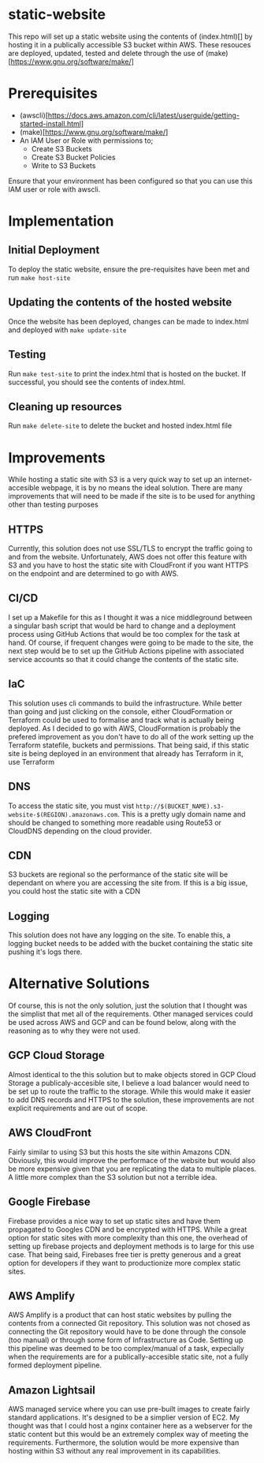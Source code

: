 # static-website

This repo will set up a static website using the contents of (index.html)[] by hosting it in a publically accessible S3 bucket within AWS. These resouces are deployed, updated, tested and delete through the use of (make)[https://www.gnu.org/software/make/]


# Prerequisites

* (awscli)[https://docs.aws.amazon.com/cli/latest/userguide/getting-started-install.html]
* (make)[https://www.gnu.org/software/make/]
* An IAM User or Role with permissions to;
    * Create S3 Buckets
    * Create S3 Bucket Policies
    * Write to S3 Buckets

Ensure that your environment has been configured so that you can use this IAM user or role with awscli.

# Implementation

## Initial Deployment

To deploy the static website, ensure the pre-requisites have been met and run `make host-site`

## Updating the contents of the hosted website

Once the website has been deployed, changes can be made to index.html and deployed with `make update-site` 

## Testing

Run `make test-site` to print the index.html that is hosted on the bucket. If successful, you should see the contents of index.html.

## Cleaning up resources

Run `make delete-site`  to delete the bucket and hosted index.html file

# Improvements

While hosting a static site with S3 is a very quick way to set up an internet-accesible webpage, it is by no means the ideal solution. There are many improvements that will need to be made if the site is to be used for anything other than testing purposes 

## HTTPS

Currently, this solution does not use SSL/TLS to encrypt the traffic going to and from the website. Unfortunately, AWS does not offer this feature with S3 and you have to host the static site with CloudFront if you want HTTPS on the endpoint and are determined to go with AWS. 

## CI/CD

I set up a Makefile for this as I thought it was a nice middleground between a singular bash script that would be hard to change and a deployment process using GitHub Actions that would be too complex for the task at hand. Of course, if frequent changes were going to be made to the site, the next step would be to set up the GitHub Actions pipeline with associated service accounts so that it could change the contents of the static site.

## IaC

This solution uses cli commands to build the infrastructure. While better than going and just clicking on the console, either CloudFormation or Terraform could be used to formalise and track what is actually being deployed. As I decided to go with AWS, CloudFormation is probably the prefered improvement as you don't have to do all of the work setting up the Terraform statefile, buckets and permissions. That being said, if this static site is being deployed in an environment that already has Terraform in it, use Terraform 

## DNS

To access the static site, you must vist `http://$(BUCKET_NAME).s3-website-$(REGION).amazonaws.com`. This is a pretty ugly domain name and should be changed to something more readable using Route53 or CloudDNS depending on the cloud provider. 

## CDN

S3 buckets are regional so the performance of the static site will be dependant on where you are accessing the site from. If this is a big issue, you could host the static site with a CDN

## Logging
This solution does not have any logging on the site. To enable this, a logging bucket needs to be added with the bucket containing the static site pushing it's logs there.

# Alternative Solutions

Of course, this is not the only solution, just the solution that I thought was the simplist that met all of the requirements. Other managed services could be used across AWS and GCP and can be found below, along with the reasoning as to why they were not used. 

## GCP Cloud Storage

Almost identical to the this solution but to make objects stored in GCP Cloud Storage a publicaly-accesible site, I believe a load balancer would need to be set up to route the traffic to the storage. While this would make it  easier to add  DNS records and HTTPS to the solution, these improvements are not explicit requirements and are out of scope.

## AWS CloudFront

Fairly similar to using S3 but this hosts the site within Amazons CDN. Obviously, this would improve the performace of the website but would also be more expensive given that you are replicating the data to multiple places. A little more complex than the S3 solution but not a terrible idea.

## Google Firebase

Firebase provides a nice way to set up static sites and have them propagated to Googles CDN and be encrypted with HTTPS. While a great option for static sites with more complexity than this one, the overhead of setting up firebase projects and deployment methods is to large for this use case. That being said, Firebases free tier is pretty generous and a great option for developers if they want to productionize more complex static sites.

## AWS Amplify

AWS Amplify is a product that can host static websites by pulling the contents from a connected Git repository. This solution was not chosed as connecting the Git repository would have to be done through the console (too manual) or through some form of Infrastructure as Code. Setting up this pipeline was deemed to be too complex/manual of a task, expecially when the requirements are for a publically-accesible static site, not a fully formed deployment pipeline. 

## Amazon Lightsail

AWS managed service where you can use pre-built images to create fairly standard applications. It's designed to be a simplier version of EC2. My thought was that I could host a nginx container here as a webserver for the static content but this would be an extremely complex way of meeting the requirements. Furthermore, the solution would be more expensive than hosting within S3 without any real improvement in its capabilities.